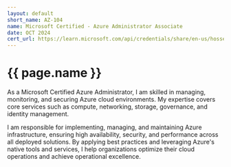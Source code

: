 ```yaml
---
layout: default
short_name: AZ-104
name: Microsoft Certified - Azure Administrator Associate
date: OCT 2024
cert_url: https://learn.microsoft.com/api/credentials/share/en-us/hosseinnassiri/5A9C21DAA67924D1?sharingId=6BE52B73542AB83C
---
```


# {{ page.name }}

As a Microsoft Certified Azure Administrator, I am skilled in managing, monitoring, and securing Azure cloud environments. My expertise covers core services such as compute, networking, storage, governance, and identity management.

I am responsible for implementing, managing, and maintaining Azure infrastructure, ensuring high availability, security, and performance across all deployed solutions. By applying best practices and leveraging Azure's native tools and services, I help organizations optimize their cloud operations and achieve operational excellence.
